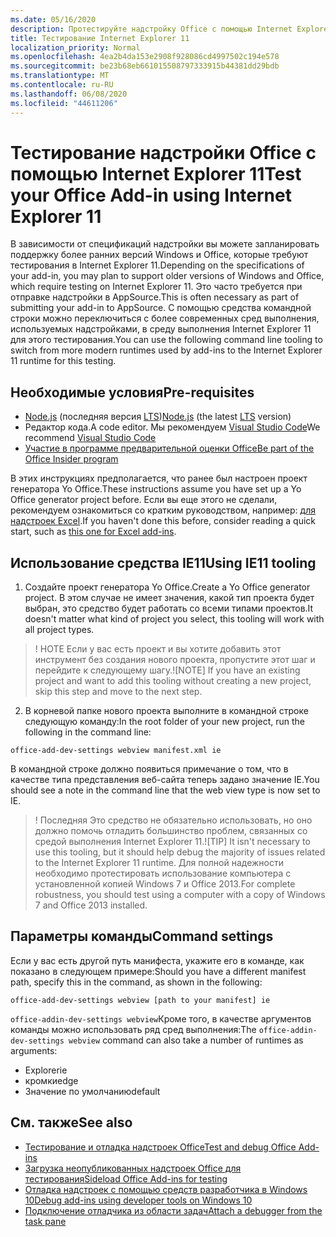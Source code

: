 ```yaml
---
ms.date: 05/16/2020
description: Протестируйте надстройку Office с помощью Internet Explorer 11.
title: Тестирование Internet Explorer 11
localization_priority: Normal
ms.openlocfilehash: 4ea2b4da153e2908f928086cd4997502c194e578
ms.sourcegitcommit: be23b68eb661015508797333915b44381dd29bdb
ms.translationtype: MT
ms.contentlocale: ru-RU
ms.lasthandoff: 06/08/2020
ms.locfileid: "44611206"
---
```

# <a name="test-your-office-add-in-using-internet-explorer-11"></a><span data-ttu-id="7214b-103">Тестирование надстройки Office с помощью Internet Explorer 11</span><span class="sxs-lookup"><span data-stu-id="7214b-103">Test your Office Add-in using Internet Explorer 11</span></span>

<span data-ttu-id="7214b-104">В зависимости от спецификаций надстройки вы можете запланировать поддержку более ранних версий Windows и Office, которые требуют тестирования в Internet Explorer 11.</span><span class="sxs-lookup"><span data-stu-id="7214b-104">Depending on the specifications of your add-in, you may plan to support older versions of Windows and Office, which require testing on Internet Explorer 11.</span></span> <span data-ttu-id="7214b-105">Это часто требуется при отправке надстройки в AppSource.</span><span class="sxs-lookup"><span data-stu-id="7214b-105">This is often necessary as part of submitting your add-in to AppSource.</span></span> <span data-ttu-id="7214b-106">С помощью средства командной строки можно переключиться с более современных сред выполнения, используемых надстройками, в среду выполнения Internet Explorer 11 для этого тестирования.</span><span class="sxs-lookup"><span data-stu-id="7214b-106">You can use the following command line tooling to switch from more modern runtimes used by add-ins to the Internet Explorer 11 runtime for this testing.</span></span>

## <a name="pre-requisites"></a><span data-ttu-id="7214b-107">Необходимые условия</span><span class="sxs-lookup"><span data-stu-id="7214b-107">Pre-requisites</span></span>

- <span data-ttu-id="7214b-108">[Node.js](https://nodejs.org/) (последняя версия [LTS](https://nodejs.org/about/releases))</span><span class="sxs-lookup"><span data-stu-id="7214b-108">[Node.js](https://nodejs.org/) (the latest [LTS](https://nodejs.org/about/releases) version)</span></span>
- <span data-ttu-id="7214b-109">Редактор кода.</span><span class="sxs-lookup"><span data-stu-id="7214b-109">A code editor.</span></span> <span data-ttu-id="7214b-110">Мы рекомендуем [Visual Studio Code](https://code.visualstudio.com/)</span><span class="sxs-lookup"><span data-stu-id="7214b-110">We recommend [Visual Studio Code](https://code.visualstudio.com/)</span></span>
- [<span data-ttu-id="7214b-111">Участие в программе предварительной оценки Office</span><span class="sxs-lookup"><span data-stu-id="7214b-111">Be part of the Office Insider program</span></span>](https://insider.office.com)

<span data-ttu-id="7214b-112">В этих инструкциях предполагается, что ранее был настроен проект генератора Yo Office.</span><span class="sxs-lookup"><span data-stu-id="7214b-112">These instructions assume you have set up a Yo Office generator project before.</span></span> <span data-ttu-id="7214b-113">Если вы еще этого не сделали, рекомендуем ознакомиться со кратким руководством, например: [для надстроек Excel](../quickstarts/excel-quickstart-jquery.md).</span><span class="sxs-lookup"><span data-stu-id="7214b-113">If you haven't done this before, consider reading a quick start, such as [this one for Excel add-ins](../quickstarts/excel-quickstart-jquery.md).</span></span>

## <a name="using-ie11-tooling"></a><span data-ttu-id="7214b-114">Использование средства IE11</span><span class="sxs-lookup"><span data-stu-id="7214b-114">Using IE11 tooling</span></span>

1. <span data-ttu-id="7214b-115">Создайте проект генератора Yo Office.</span><span class="sxs-lookup"><span data-stu-id="7214b-115">Create a Yo Office generator project.</span></span> <span data-ttu-id="7214b-116">В этом случае не имеет значения, какой тип проекта будет выбран, это средство будет работать со всеми типами проектов.</span><span class="sxs-lookup"><span data-stu-id="7214b-116">It doesn't matter what kind of project you select, this tooling will work with all project types.</span></span>

> <span data-ttu-id="7214b-117">! НОТЕ Если у вас есть проект и вы хотите добавить этот инструмент без создания нового проекта, пропустите этот шаг и перейдите к следующему шагу.</span><span class="sxs-lookup"><span data-stu-id="7214b-117">![NOTE] If you have an existing project and want to add this tooling without creating a new project, skip this step and move to the next step.</span></span> 

2. <span data-ttu-id="7214b-118">В корневой папке нового проекта выполните в командной строке следующую команду:</span><span class="sxs-lookup"><span data-stu-id="7214b-118">In the root folder of your new project, run the following in the command line:</span></span>

```command&nbsp;line
office-add-dev-settings webview manifest.xml ie
```
<span data-ttu-id="7214b-119">В командной строке должно появиться примечание о том, что в качестве типа представления веб-сайта теперь задано значение IE.</span><span class="sxs-lookup"><span data-stu-id="7214b-119">You should see a note in the command line that the web view type is now set to IE.</span></span>

> <span data-ttu-id="7214b-120">! Последняя Это средство не обязательно использовать, но оно должно помочь отладить большинство проблем, связанных со средой выполнения Internet Explorer 11.</span><span class="sxs-lookup"><span data-stu-id="7214b-120">![TIP] It isn't necessary to use this tooling, but it should help debug the majority of issues related to the Internet Explorer 11 runtime.</span></span> <span data-ttu-id="7214b-121">Для полной надежности необходимо протестировать использование компьютера с установленной копией Windows 7 и Office 2013.</span><span class="sxs-lookup"><span data-stu-id="7214b-121">For complete robustness, you should test using a computer with a copy of Windows 7 and Office 2013 installed.</span></span>

## <a name="command-settings"></a><span data-ttu-id="7214b-122">Параметры команды</span><span class="sxs-lookup"><span data-stu-id="7214b-122">Command settings</span></span>

<span data-ttu-id="7214b-123">Если у вас есть другой путь манифеста, укажите его в команде, как показано в следующем примере:</span><span class="sxs-lookup"><span data-stu-id="7214b-123">Should you have a different manifest path, specify this in the command, as shown in the following:</span></span>

`office-add-dev-settings webview [path to your manifest] ie`

<span data-ttu-id="7214b-124">`office-addin-dev-settings webview`Кроме того, в качестве аргументов команды можно использовать ряд сред выполнения:</span><span class="sxs-lookup"><span data-stu-id="7214b-124">The `office-addin-dev-settings webview` command can also take a number of runtimes as arguments:</span></span>

- <span data-ttu-id="7214b-125">Explorer</span><span class="sxs-lookup"><span data-stu-id="7214b-125">ie</span></span>
- <span data-ttu-id="7214b-126">кромки</span><span class="sxs-lookup"><span data-stu-id="7214b-126">edge</span></span>
- <span data-ttu-id="7214b-127">Значение  по умолчанию</span><span class="sxs-lookup"><span data-stu-id="7214b-127">default</span></span>

## <a name="see-also"></a><span data-ttu-id="7214b-128">См. также</span><span class="sxs-lookup"><span data-stu-id="7214b-128">See also</span></span>
* [<span data-ttu-id="7214b-129">Тестирование и отладка надстроек Office</span><span class="sxs-lookup"><span data-stu-id="7214b-129">Test and debug Office Add-ins</span></span>](test-debug-office-add-ins.md)
* [<span data-ttu-id="7214b-130">Загрузка неопубликованных надстроек Office для тестирования</span><span class="sxs-lookup"><span data-stu-id="7214b-130">Sideload Office Add-ins for testing</span></span>](create-a-network-shared-folder-catalog-for-task-pane-and-content-add-ins.md)
* [<span data-ttu-id="7214b-131">Отладка надстроек с помощью средств разработчика в Windows 10</span><span class="sxs-lookup"><span data-stu-id="7214b-131">Debug add-ins using developer tools on Windows 10</span></span>](debug-add-ins-using-f12-developer-tools-on-windows-10.md)
* [<span data-ttu-id="7214b-132">Подключение отладчика из области задач</span><span class="sxs-lookup"><span data-stu-id="7214b-132">Attach a debugger from the task pane</span></span>](attach-debugger-from-task-pane.md)